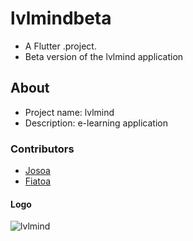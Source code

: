 # lvlmindbeta

- A Flutter .project.
- Beta version of the lvlmind application

## About 

- Project name: lvlmind
- Description: e-learning application

### Contributors

- [Josoa](https://github.com/josoavj)
- [Fiatoa](https://github.com/foulburst)

#### Logo

![lvlmind](https://github.com/Josoa886/lvlmindapp/assets/76913187/5dda5a6a-5e5d-41e6-a818-17b853a7957f)

